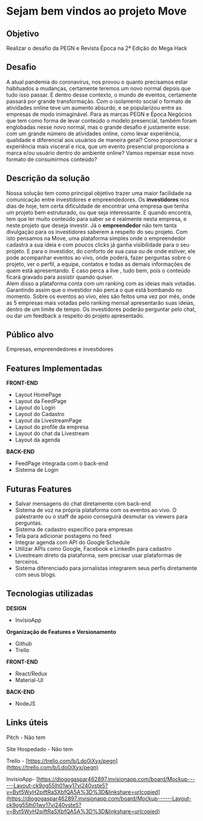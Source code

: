# Sejam bem vindos ao projeto Move

## Objetivo
Realizar o desafio da PEGN e Revista Época na 2ª Edição do Mega Hack

## Desafio
A atual pandemia do coronavírus, nos provou o quanto precisamos estar habituados a mudanças, certamente teremos um novo normal depois que tudo isso passar. E dentro desse contexto, o mundo de eventos, certamente passará por grande transformação. Com o isolamento social o formato de atividades online teve um aumento absurdo, e se popularizou entre as empresas de modo inimaginável.
Para as marcas PEGN e Época Negócios que tem como forma de levar conteúdo o modelo presencial, também foram englobadas nesse novo normal, mas o grande desafio é justamente esse: com um grande número de atividades online, como levar experiência, qualidade e diferencial aos usuários de maneira geral?
Como proporcionar a experiência mais visceral e rica, que um evento presencial proporciona a marca e/ou usuário dentro do ambiente online?
Vamos repensar esse novo formato de consumirmos conteúdo?

## Descrição da solução
Nossa solução tem como principal objetivo trazer uma maior facilidade na comunicação entre investidores e empreendedores. 
Os **investidores** nos dias de hoje, tem certa dificuldade de encontrar uma empresa que tenha um projeto bem estruturado, ou que seja interessante. E quando encontra, tem que ler muito conteúdo para saber se é realmente nesta empresa, e neste projeto que deseja investir. 
Já o **empreendedor** não tem tanta divulgação para os investidores saberem a respeito do seu projeto.
Com isto pensamos na Move, uma plataforma simples onde o empreendedor cadastra a sua ideia e com poucos clicks já ganha visibilidade para o seu projeto.
E para o investidor, do conforto de sua casa ou de onde estiver, ele pode acompanhar eventos ao vivo, onde poderá, fazer perguntas sobre o projeto, ver o perfil, a equipe, contatos e todas as demais informações de quem está apresentando. E caso perca a live , tudo bem, pois o conteúdo ficará gravado para assistir quando quiser.  
Alem disso a plataforma conta com um ranking com as ideias mais votadas. Garantindo assim que o investidor não perca o que está bombando no momento.
Sobre os eventos ao vivo, eles são feitos uma vez por mês, onde as 5 empresas mais votadas pelo ranking mensal apresentarão suas ideias, dentro de um limite de tempo. Os investidores poderão perguntar pelo chat, ou dar um feedback a respeito do projeto apresentado.

## Público alvo
Empresas, empreendedores e investidores

## Features Implementadas

**FRONT-END**
 - Layout HomePage
 - Layout da FeedPage
 - Layout do Login
 - Layout do Cadastro
 - Layout da LivestreamPage
 - Layout do profile da empresa
 - Layout do chat da Livestream
 - Layout da agenda

**BACK-END** 
 - FeedPage integrada com o back-end
 - Sistema de Login

## Futuras Features

 - Salvar mensagens do chat diretamente com back-end
 - Sistema de voz na própria plataforma com os eventos ao vivo. O palestrante ou o staff de apoio conseguirá desmutar os viewers para perguntas.
 - Sistema de cadastro específico para empresas
 - Tela para adicionar postagens no feed
 - Integrar agenda com API do Google Schedule
 - Utilizar APIs como Google, Facebook e LinkedIn para cadastro
 - Livestream direto da plataforma, sem precisar usar plataformas de terceiros.
 - Sistema diferenciado para jornalistas integrarem seus perfis diretamente com seus blogs.

## Tecnologias utilizadas
**DESIGN**

 - InvisioApp

**Organização de Features e Versionamento**

 - Github
 - Trello

**FRONT-END**

 - React/Redux
 - Material-UI

**BACK-END**

 - NodeJS

## Links úteis

Pitch - Não tem

Site Hospedado - Não tem

Trello - [https://trello.com/b/Ldo0iXyx/pegn](https://trello.com/b/Ldo0iXyx/pegn)

InvisioApp- [https://diogogaspar462897.invisionapp.com/board/Mockup------Layout-ck9og55lh01wy17vj240vste5?v=Byt5WyH2piftRaSXbfQA5A%3D%3D&linkshare=urlcopied](https://diogogaspar462897.invisionapp.com/board/Mockup------Layout-ck9og55lh01wy17vj240vste5?v=Byt5WyH2piftRaSXbfQA5A%3D%3D&linkshare=urlcopied)
